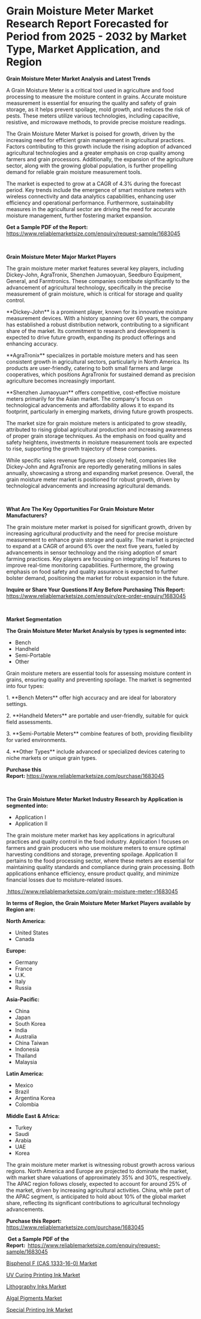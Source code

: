 <p><h1>Grain Moisture Meter Market Research Report Forecasted for Period from 2025 -  2032 by Market Type, Market Application, and Region</h1></p><p><strong>Grain Moisture Meter Market Analysis and Latest Trends</strong></p>
<p><p>A Grain Moisture Meter is a critical tool used in agriculture and food processing to measure the moisture content in grains. Accurate moisture measurement is essential for ensuring the quality and safety of grain storage, as it helps prevent spoilage, mold growth, and reduces the risk of pests. These meters utilize various technologies, including capacitive, resistive, and microwave methods, to provide precise moisture readings.</p><p>The Grain Moisture Meter Market is poised for growth, driven by the increasing need for efficient grain management in agricultural practices. Factors contributing to this growth include the rising adoption of advanced agricultural technologies and a greater emphasis on crop quality among farmers and grain processors. Additionally, the expansion of the agriculture sector, along with the growing global population, is further propelling demand for reliable grain moisture measurement tools. </p><p>The market is expected to grow at a CAGR of 4.3% during the forecast period. Key trends include the emergence of smart moisture meters with wireless connectivity and data analytics capabilities, enhancing user efficiency and operational performance. Furthermore, sustainability measures in the agricultural sector are driving the need for accurate moisture management, further fostering market expansion.</p></p>
<p><strong>Get a Sample PDF of the Report:&nbsp;</strong> <a href="https://www.reliablemarketsize.com/enquiry/request-sample/1683045?utm_campaign=2005&utm_medium=2&utm_source=Github&utm_content=ia&utm_term=26032025&utm_id=grain-moisture-meter">https://www.reliablemarketsize.com/enquiry/request-sample/1683045</a></p>
<p>&nbsp;</p>
<p><strong>Grain Moisture Meter Major Market Players</strong></p>
<p><p>The grain moisture meter market features several key players, including Dickey-John, AgraTronix, Shenzhen Jumaoyuan, Seedburo Equipment, General, and Farmtronics. These companies contribute significantly to the advancement of agricultural technology, specifically in the precise measurement of grain moisture, which is critical for storage and quality control.</p><p>**Dickey-John** is a prominent player, known for its innovative moisture measurement devices. With a history spanning over 60 years, the company has established a robust distribution network, contributing to a significant share of the market. Its commitment to research and development is expected to drive future growth, expanding its product offerings and enhancing accuracy.</p><p>**AgraTronix** specializes in portable moisture meters and has seen consistent growth in agricultural sectors, particularly in North America. Its products are user-friendly, catering to both small farmers and large cooperatives, which positions AgraTronix for sustained demand as precision agriculture becomes increasingly important.</p><p>**Shenzhen Jumaoyuan** offers competitive, cost-effective moisture meters primarily for the Asian market. The company's focus on technological advancements and affordability allows it to expand its footprint, particularly in emerging markets, driving future growth prospects.</p><p>The market size for grain moisture meters is anticipated to grow steadily, attributed to rising global agricultural production and increasing awareness of proper grain storage techniques. As the emphasis on food quality and safety heightens, investments in moisture measurement tools are expected to rise, supporting the growth trajectory of these companies.</p><p>While specific sales revenue figures are closely held, companies like Dickey-John and AgraTronix are reportedly generating millions in sales annually, showcasing a strong and expanding market presence. Overall, the grain moisture meter market is positioned for robust growth, driven by technological advancements and increasing agricultural demands.</p></p>
<p>&nbsp;</p>
<p><strong>What Are The Key Opportunities For Grain Moisture Meter Manufacturers?</strong></p>
<p><p>The grain moisture meter market is poised for significant growth, driven by increasing agricultural productivity and the need for precise moisture measurement to enhance grain storage and quality. The market is projected to expand at a CAGR of around 6% over the next five years, fueled by advancements in sensor technology and the rising adoption of smart farming practices. Key players are focusing on integrating IoT features to improve real-time monitoring capabilities. Furthermore, the growing emphasis on food safety and quality assurance is expected to further bolster demand, positioning the market for robust expansion in the future.</p></p>
<p><strong>Inquire or Share Your Questions If Any Before Purchasing This Report:</strong> <a href="https://www.reliablemarketsize.com/enquiry/pre-order-enquiry/1683045?utm_campaign=2005&utm_medium=2&utm_source=Github&utm_content=ia&utm_term=26032025&utm_id=grain-moisture-meter">https://www.reliablemarketsize.com/enquiry/pre-order-enquiry/1683045</a></p>
<p>&nbsp;</p>
<p><strong>Market Segmentation</strong></p>
<p><strong>The Grain Moisture Meter Market Analysis by types is segmented into:</strong></p>
<p><ul><li>Bench</li><li>Handheld</li><li>Semi-Portable</li><li>Other</li></ul></p>
<p><p>Grain moisture meters are essential tools for assessing moisture content in grains, ensuring quality and preventing spoilage. The market is segmented into four types: </p><p>1. **Bench Meters** offer high accuracy and are ideal for laboratory settings.</p><p>2. **Handheld Meters** are portable and user-friendly, suitable for quick field assessments.</p><p>3. **Semi-Portable Meters** combine features of both, providing flexibility for varied environments.</p><p>4. **Other Types** include advanced or specialized devices catering to niche markets or unique grain types.</p></p>
<p><strong>Purchase this Report:&nbsp;</strong><a href="https://www.reliablemarketsize.com/purchase/1683045?utm_campaign=2005&utm_medium=2&utm_source=Github&utm_content=ia&utm_term=26032025&utm_id=grain-moisture-meter">https://www.reliablemarketsize.com/purchase/1683045</a></p>
<p>&nbsp;</p>
<p><strong>The Grain Moisture Meter Market Industry Research by Application is segmented into:</strong></p>
<p><ul><li>Application I</li><li>Application II</li></ul></p>
<p><p>The grain moisture meter market has key applications in agricultural practices and quality control in the food industry. Application I focuses on farmers and grain producers who use moisture meters to ensure optimal harvesting conditions and storage, preventing spoilage. Application II pertains to the food processing sector, where these meters are essential for maintaining quality standards and compliance during grain processing. Both applications enhance efficiency, ensure product quality, and minimize financial losses due to moisture-related issues.</p></p>
<p><a href="https://www.reliablemarketsize.com/grain-moisture-meter-r1683045?utm_campaign=2005&utm_medium=2&utm_source=Github&utm_content=ia&utm_term=26032025&utm_id=grain-moisture-meter">&nbsp;https://www.reliablemarketsize.com/grain-moisture-meter-r1683045</a></p>
<p><strong>In terms of Region, the Grain Moisture Meter Market Players available by Region are:</strong></p>
<p>
    <p> <strong> North America: </strong>
        <ul>
            <li>United States</li>
            <li>Canada</li>
        </ul>
        </p> 
    <p> <strong> Europe: </strong>
        <ul>
            <li>Germany</li>
            <li>France</li>
            <li>U.K.</li>
            <li>Italy</li>
            <li>Russia</li>
        </ul>
        </p> 
    <p> <strong> Asia-Pacific: </strong>
        <ul>
            <li>China</li>
            <li>Japan</li>
            <li>South Korea</li>
            <li>India</li>
            <li>Australia</li>
            <li>China Taiwan</li>
            <li>Indonesia</li>
            <li>Thailand</li>
            <li>Malaysia</li>
        </ul>
        </p> 
    <p> <strong> Latin America: </strong>
        <ul>
            <li>Mexico</li>
            <li>Brazil</li>
            <li>Argentina Korea</li>
            <li>Colombia</li>
        </ul>
        </p> 
    <p> <strong> Middle East & Africa: </strong>
        <ul>
            <li>Turkey</li>
            <li>Saudi</li>
            <li>Arabia</li>
            <li>UAE</li>
            <li>Korea</li>
        </ul>
    </p>
    </p>
<p><p>The grain moisture meter market is witnessing robust growth across various regions. North America and Europe are projected to dominate the market, with market share valuations of approximately 35% and 30%, respectively. The APAC region follows closely, expected to account for around 25% of the market, driven by increasing agricultural activities. China, while part of the APAC segment, is anticipated to hold about 10% of the global market share, reflecting its significant contributions to agricultural technology advancements.</p></p>
<p><strong>Purchase this Report: </strong><a href="https://www.reliablemarketsize.com/purchase/1683045?utm_campaign=2005&utm_medium=2&utm_source=Github&utm_content=ia&utm_term=26032025&utm_id=grain-moisture-meter">https://www.reliablemarketsize.com/purchase/1683045</a></p>
<p>&nbsp;<strong>Get a Sample PDF of the Report:&nbsp;&nbsp;</strong><a href="https://www.reliablemarketsize.com/enquiry/request-sample/1683045?utm_campaign=2005&utm_medium=2&utm_source=Github&utm_content=ia&utm_term=26032025&utm_id=grain-moisture-meter">https://www.reliablemarketsize.com/enquiry/request-sample/1683045</a></p>
<p><strong></strong></p>
<p><p><a href="https://github.com/vestadjogile/Market-Research-Report-List-1/blob/main/bisphenol-f-cas-1333-16-0-market.md?utm_campaign=2005&utm_medium=2&utm_source=Github&utm_content=ia&utm_term=26032025&utm_id=grain-moisture-meter">Bisphenol F (CAS 1333-16-0) Market</a></p><p><a href="https://github.com/lelahokendo/Market-Research-Report-List-1/blob/main/uv-curing-printing-ink-market.md?utm_campaign=2005&utm_medium=2&utm_source=Github&utm_content=ia&utm_term=26032025&utm_id=grain-moisture-meter">UV Curing Printing Ink Market</a></p><p><a href="https://github.com/eskelimaksic/Market-Research-Report-List-1/blob/main/lithography-inks-market.md?utm_campaign=2005&utm_medium=2&utm_source=Github&utm_content=ia&utm_term=26032025&utm_id=grain-moisture-meter">Lithography Inks Market</a></p><p><a href="https://github.com/wantadhagino/Market-Research-Report-List-1/blob/main/algal-pigments-market.md?utm_campaign=2005&utm_medium=2&utm_source=Github&utm_content=ia&utm_term=26032025&utm_id=grain-moisture-meter">Algal Pigments Market</a></p><p><a href="https://github.com/hatlepigna2s/Market-Research-Report-List-1/blob/main/special-printing-ink-market.md?utm_campaign=2005&utm_medium=2&utm_source=Github&utm_content=ia&utm_term=26032025&utm_id=grain-moisture-meter">Special Printing Ink Market</a></p></p>